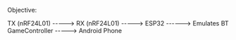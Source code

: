 Objective:

TX (nRF24L01) -----> RX (nRF24L01) -----> ESP32 ------> Emulates BT GameController -----> Android Phone
